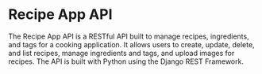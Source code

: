 # Recipe App API

The Recipe App API is a RESTful API built to manage recipes, ingredients, and tags for a cooking application. It allows users to create, update, delete, and list recipes, manage ingredients and tags, and upload images for recipes. The API is built with Python using the Django REST Framework.

